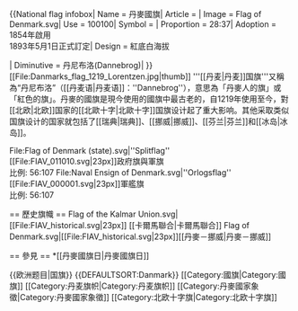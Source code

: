 {{National flag infobox|
Name = 丹麥國旗|
Article = |
Image = Flag of Denmark.svg|
Use = 100100|
Symbol = |
Proportion = 28:37|
Adoption = 1854年啟用<br />1893年5月1日正式訂定|
Design = 紅底白海拔








|
Diminutive = 丹尼布洛(Dannebrog)|
}}
[[File:Danmarks_flag_1219_Lorentzen.jpg|thumb]]
'''[[丹麦|丹麦]]国旗'''又稱為“丹尼布洛”（[[丹麦语|丹麦语]]：''Dannebrog''），意思為「丹麥人的旗」或「紅色的旗」。丹麥的國旗是現今使用的國旗中最古老的，自1219年使用至今，對[[北欧|北欧]]国家的[[北歐十字|北歐十字]]国旗设计起了重大影响。其他采取类似国旗设计的国家就包括了[[瑞典|瑞典]]、[[挪威|挪威]]、[[芬兰|芬兰]]和[[冰岛|冰岛]]。

<gallery>
File:Flag of Denmark (state).svg|''Splitflag''<br />[[File:FIAV_011010.svg|23px]]政府旗與軍旗<br />比例: 56:107
File:Naval Ensign of Denmark.svg|''Orlogsflag''<br />[[File:FIAV_000001.svg|23px]]軍艦旗<br />比例: 56:107
</gallery>

== 歷史旗幟 ==
<gallery>
Flag of the Kalmar Union.svg|[[File:FIAV_historical.svg|23px]] [[卡爾馬聯合|卡爾馬聯合]]
Flag of Denmark.svg|[[File:FIAV_historical.svg|23px]][[丹麥－挪威|丹麥－挪威]]
</gallery>

== 參見 ==
*[[丹麥國旗日|丹麥國旗日]]

{{欧洲题目|国旗}}
{{DEFAULTSORT:Danmark}}
[[Category:國旗|Category:國旗]]
[[Category:丹麦旗帜|Category:丹麦旗帜]]
[[Category:丹麥國家象徵|Category:丹麥國家象徵]]
[[Category:北欧十字旗|Category:北欧十字旗]]